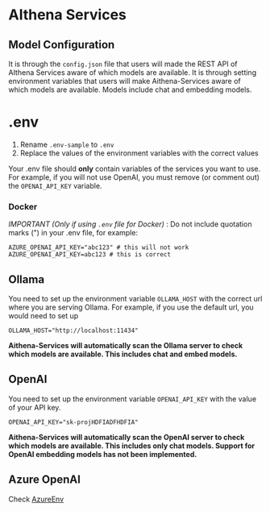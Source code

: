 # AIthena Services
## Model Configuration

It is through the `config.json` file that users will made the REST API of AIthena Services aware of which models are available.
It is through setting environment variables that users will make Aithena-Services aware of which models are available. Models include chat and embedding models.
# .env
1. Rename `.env-sample` to `.env`
2. Replace the values of the environment variables with the correct values

Your .env file should **only** contain variables of the services you want to use. For example, if you will not use OpenAI, you must remove (or comment out) the `OPENAI_API_KEY` variable.

### Docker
*IMPORTANT (Only if using `.env` file for Docker)* : Do not include quotation marks (") in your .env file, for example:
```
AZURE_OPENAI_API_KEY="abc123" # this will not work
AZURE_OPENAI_API_KEY=abc123 # this is correct
```


## Ollama
You need to set up the environment variable `OLLAMA_HOST` with the correct url where you are serving Ollama. For example, if you use the default url, you would need to set up
```
OLLAMA_HOST="http://localhost:11434"
```

**Aithena-Services will automatically scan the Ollama server to check which models are available. This includes chat and embed models.**


## OpenAI
You need to set up the environment variable `OPENAI_API_KEY` with the value of your API key.
```
OPENAI_API_KEY="sk-projHDFIADFHDFIA"
```
**Aithena-Services will automatically scan the OpenAI server to check which models are available. This includes only chat models. Support for OpenAI embedding models has not been implemented.**

## Azure OpenAI
Check [AzureEnv](AzureEnv.md)
